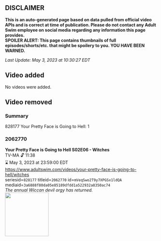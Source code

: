 ## DISCLAIMER
**This is an auto-generated page based on data pulled from official video APIs and is correct at time of publication. Please do not contact any Adult Swim employee on social media regarding any information this page provides.**  
**SPOILER ALERT: This page contains thumbnails of full episodes/shorts/etc. that might be spoilery to you. YOU HAVE BEEN WARNED.**  

_Last Update: May 3, 2023 at 10:30:27 EDT_
## Video added
No videos were added.  
## Video removed
### Summary
828177 Your Pretty Face is Going to Hell: 1  
### 2062770
**Your Pretty Face is Going to Hell S02E06 - Witches**  
TV-MA 🔓 11:38  
⌛ May 3, 2023 at 23:59:00 EDT  
https://www.adultswim.com/videos/your-pretty-face-is-going-to-hell/witches  
seriesid=`828177` titleid=`2062770` id=`mVeqSwo2T9y7XPGSx1ldQA` mediaid=`3a6888f80da05e85189dfdd1a522932a8350ac74`  
_The annual Wiccan devil orgy has returned._  
<a href="https://i.cdn.turner.com/adultswim/big/video/witches/ypf_cc_208_pt1_bhat870a0ab6ssts_1.jpg"><img src="https://i.cdn.turner.com/adultswim/big/video/witches/ypf_cc_208_pt1_bhat870a0ab6ssts_1.jpg" height="144px" /></a>
